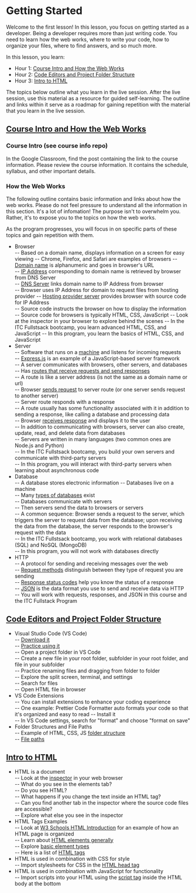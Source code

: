 # Getting Started  

Welcome to the first lesson! In this lesson, you focus on getting started as a developer. Being a developer requires more than just writing code. You need to learn how the web works, where to write your code, how to organize your files, where to find answers, and so much more.

In this lesson, you learn:

- Hour 1: [Course Intro and How the Web Works](#course-intro-and-how-the-web-works)    
- Hour 2: [Code Editors and Project Folder Structure ](#code-editors-and-project-folder-structure)   
- Hour 3: [Intro to HTML](#intro-to-html)  

The topics below outline what you learn in the live session. After the live session, use this material as a resource for guided self-learning. The outline and links within it serve as a roadmap for gaining repetition with the material that you learn in the live session. 

## [Course Intro and How the Web Works](#course-intro-and-how-the-web-works)  
  
### Course Intro (see course info repo)

In the Google Classroom, find the post containing the link to the course information. Please review the course information. It contains the schedule, syllabus, and other important details.
  
### How the Web Works

The following outline contains basic information and links about how the web works. Please do not feel pressure to understand all the information in this section. It's a lot of infomation! The purpose isn't to overwhelm you. Rather, it's to expose you to the topics on how the web works. 

As the program progresses, you will focus in on specific parts of these topics and gain repetition with them.  
  
  - Browser  
    -- Based on a domain name, displays information on a screen for easy viewing
    -- Chrome, Firefox, and Safari are examples of browsers
    -- [Domain name](https://en.wikipedia.org/wiki/Domain_name) is alphanumeric and goes in browser's URL  
    -- [IP Address](https://en.wikipedia.org/wiki/IP_address) corresponding to domain name is retrieved by browser from DNS Server   
    -- [DNS Server](https://en.wikipedia.org/wiki/Domain_Name_System) links domain name to IP Address from browser  
    -- Browser uses IP Address for domain to request files from hosting provider
    -- [Hosting provider server](https://en.wikipedia.org/wiki/Web_hosting_service) provides browser with source code for IP Address  
    -- Source code instructs the browser on how to display the information     
    -- Source code for browsers is typically HTML, CSS, JavaScript
    -- Look at the inspector in your browser to explore behind the scenes
    -- In the ITC Fullstsack bootcamp, you learn advanced HTML, CSS, and JavaScript 
    -- In this program, you learn the basics of HTML, CSS, and JavaScript 
  - Server  
    -- Software that runs on a [machine](https://media.geeksforgeeks.org/wp-content/uploads/20200429161002/server-image-1.png) and listens for incoming requests   
    -- [Express.js](https://expressjs.com/en/starter/hello-world.html) is an example of a JavaScript-based server framework  
    -- A server communicates with browsers, other servers, and databases  
    -- Has [routes that receive requests and send responses](https://expressjs.com/en/starter/basic-routing.html)  
    -- A route is like a server address (is not the same as a domain name or url)  
    -- Browser [sends request](https://developer.mozilla.org/en-US/docs/Web/API/Fetch_API/Using_Fetch) to server route (or one server sends request to another server)  
    -- Server route responds with a response  
    -- A route usually has some functionality associated with it in addition to sending a response, like calling a database and processing data  
    -- Browser [receives response](https://developer.mozilla.org/en-US/docs/Web/API/Fetch_API/Using_Fetch#checking_that_the_fetch_was_successful) and displays it to the user  
    -- In addition to communicating with browsers, server can also create, update, read, and delete data from databases  
    -- Servers are written in many languages (two common ones are Node.js and Python)  
    -- In the ITC Fullstsack bootcamp, you build your own servers and communicate with third-party servers  
    -- In this program, you will interact with third-party servers when learning about asynchronous code  
  - Database  
    -- A database stores electronic information
    -- Databases live on a machine  
    -- Many [types of databases](https://www.guru99.com/introduction-to-database-sql.html) exist  
    -- Databases communicate with servers  
    -- Then servers send the data to browsers or servers  
    -- A common sequence: Browser sends a request to the server, which triggers the server to request data from the database; upon receiving the data from the database, the server responds to the browser's request with the data   
    -- In the ITC Fullstsack bootcamp, you work with relational databases (SQL) and NoSQL (MongoDB)  
    -- In this program, you will not work with databases directly  
  - HTTP  
    -- A protocol for sending and receiving messages over the web  
    -- [Request methods](https://www.w3schools.com/tags/ref_httpmethods.asp) distinguish between they type of request you are sending  
    -- [Response status codes](https://developer.mozilla.org/en-US/docs/Web/HTTP/Status) help you know the status of a response  
    -- [JSON](https://www.w3schools.com/whatis/whatis_json.asp) is the data format you use to send and receive data via HTTP  
    -- You will work with requests, responses, and JSON in this course and the ITC Fullstack Program
  
## [Code Editors and Project Folder Structure](#code-editors-and-project-folder-structure)  
  - Visual Studio Code (VS Code)  
    -- [Download it](https://code.visualstudio.com/)   
    -- [Practice using it](https://code.visualstudio.com/docs/introvideos/basics)  
    -- Open a project folder in VS Code  
    -- Create a new file in your root folder, subfolder in your root folder, and file in your subfolder  
    -- Practice renaming files and dragging from folder to folder  
    -- Explore the split screen, terminal, and settings  
    -- Search for files  
    -- Open HTML file in browser  
  - VS Code Extensions  
    -- You can install extensions to enhance your coding experience  
    -- One example: Prettier Code Formatter auto formats your code so that it's organized and easy to read 
    -- Install it  
    -- In VS Code settings, search for "format" and choose "format on save"  
  - Folder Structures and File Paths  
    -- Example of HTML, CSS, JS [folder structure](https://developer.mozilla.org/en-US/docs/Learn/Getting_started_with_the_web/Dealing_with_files)  
    -- [File paths](https://www.w3schools.com/html/html_filepaths.asp)   

## [Intro to HTML](#intro-to-html)   
  - HTML is a document  
    -- Look at the [inspector](https://developer.mozilla.org/en-US/docs/Learn/Common_questions/What_are_browser_developer_tools) in your web browser   
    -- What do you see in the elements tab?  
    -- Do you see HTML?  
    -- What happens if you change the text inside an HTML tag?  
    -- Can you find another tab in the inspector where the source code files are accessible?  
    -- Explore what else you see in the inspector  
  - HTML Tags Examples  
    -- Look at [W3 Schools HTML Introduction](https://www.w3schools.com/html/html_intro.asp) for an example of how an HTML page is organized  
    -- Learn about [HTML elements generally](https://www.w3schools.com/html/html_elements.asp)  
    -- Explore [basic element types](https://www.w3schools.com/html/html_basic.asp)  
    -- Here is a list of [HTML tags](https://www.w3schools.com/tags/default.asp)  
  - HTML is used in combination with CSS for style  
    -- Import stylesheets for CSS in the [HTML head tag](https://www.w3schools.com/html/html_head.asp)  
  - HTML is used in combination with JavaScript for functionality  
    -- Import scripts into your HTML using the [script tag](https://www.w3schools.com/html/html_scripts.asp) inside the HTML body at the bottom   

